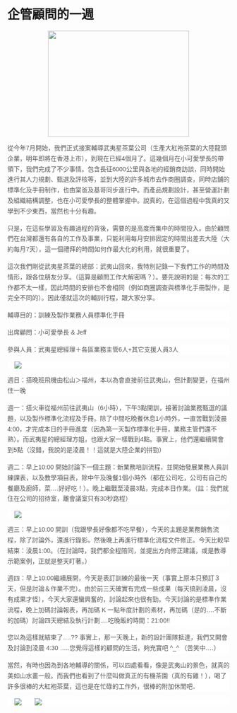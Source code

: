 # 企管顧問的一週 

<div style="clear: both; text-align: center;"></div>
<div style="clear: both; text-align: center;"><a href="http://3.bp.blogspot.com/-YxuhJxMqRJ8/VhMjQbF28VI/AAAAAAAALqg/d94UbstpC4c/s1600/PIC3910_thumb.jpg" style="margin-left: 1em; margin-right: 1em;"><img border="0" height="240" src="http://3.bp.blogspot.com/-YxuhJxMqRJ8/VhMjQbF28VI/AAAAAAAALqg/d94UbstpC4c/s320/PIC3910_thumb.jpg" width="320"/></a></div>
<p></p>
<div style="background: rgb(255, 255, 255); border: 0px; color: #555555; font-family: Helvetica, Arial, sans-serif; font-size: 14px; line-height: 23.8px; margin-bottom: 15px; outline: 0px; padding: 0px;">從今年7月開始，我們正式接案輔導武夷星茶葉公司（生產大紅袍茶葉的大陸龍頭企業，明年即將在香港上市），到現在已經4個月了。這幾個月在小可愛學長的帶領下，我們完成了不少事情。包含長征6000公里與各地的經銷商訪談，同時開始進行其人力規劃、甄選及評核等，並到大陸的許多城市去作商圈調查，同時店舖的標準化及手冊制作，也由棠爸及基哥同步進行中。而產品規劃設計，甚至營運計劃及組織結構調整，也在小可愛學長的整體掌握中。說真的，在這個過程中我真的又學到不少東西，當然也十分有趣。</div>
<p><a name="more"></a></p>
<div style="background: rgb(255, 255, 255); border: 0px; color: #555555; font-family: Helvetica, Arial, sans-serif; font-size: 14px; line-height: 23.8px; margin-bottom: 15px; outline: 0px; padding: 0px;"></div>
<div style="background: rgb(255, 255, 255); border: 0px; color: #555555; font-family: Helvetica, Arial, sans-serif; font-size: 14px; line-height: 23.8px; margin-bottom: 15px; outline: 0px; padding: 0px;">只是，在這些學習及有趣過程的背後，需要的是高度而集中的時間投入。由於顧問們在台灣都還有各自的工作及事業，只能利用每月安排固定的時間出差去大陸（大約每月7天），這一個禮拜的時間如何作最大化的利用，就很重要了。</div>
<div style="background: rgb(255, 255, 255); border: 0px; color: #555555; font-family: Helvetica, Arial, sans-serif; font-size: 14px; line-height: 23.8px; margin-bottom: 15px; outline: 0px; padding: 0px;">這次我們剛從武夷星茶葉的總部：武夷山回來，我特別記錄一下我們工作的時間及情形，跟各位朋友分享。（這算是顧問工作大解密嗎？）。要先說明的是：每次的工作都不太一樣，因此時間的安排也不會相同（例如商圈調查與標準化手冊製作，是完全不同的）。因此僅就這次的輔訓行程，跟大家分享。</div>
<div style="background: rgb(255, 255, 255); border: 0px; color: #555555; font-family: Helvetica, Arial, sans-serif; font-size: 14px; line-height: 23.8px; margin-bottom: 15px; outline: 0px; padding: 0px;">輔導目的：訓練及製作業務人員標準化手冊</div>
<div style="background: rgb(255, 255, 255); border: 0px; color: #555555; font-family: Helvetica, Arial, sans-serif; font-size: 14px; line-height: 23.8px; margin-bottom: 15px; outline: 0px; padding: 0px;">出席顧問：小可愛學長 &amp; Jeff</div>
<div style="background: rgb(255, 255, 255); border: 0px; color: #555555; font-family: Helvetica, Arial, sans-serif; font-size: 14px; line-height: 23.8px; margin-bottom: 15px; outline: 0px; padding: 0px;">參與人員：武夷星總經理＋各區業務主管6人+其它支援人員3人</div>
<div style="background: rgb(255, 255, 255); border: 0px; color: #555555; font-family: Helvetica, Arial, sans-serif; font-size: 14px; line-height: 23.8px; margin-bottom: 15px; outline: 0px; padding: 0px;"><a href="http://3.bp.blogspot.com/-BAw-jAwYdmE/VhMjQQvGk_I/AAAAAAAALqY/-UtaUbzRHjg/s1600/PIC3956_thumb.jpg" style="font-family: 'Times New Roman'; font-size: medium; line-height: normal; margin-left: 1em; margin-right: 1em; text-align: center;"><img border="0" src="http://3.bp.blogspot.com/-BAw-jAwYdmE/VhMjQQvGk_I/AAAAAAAALqY/-UtaUbzRHjg/s1600/PIC3956_thumb.jpg"/></a></div>
<div style="background: rgb(255, 255, 255); border: 0px; color: #555555; font-family: Helvetica, Arial, sans-serif; font-size: 14px; line-height: 23.8px; margin-bottom: 15px; outline: 0px; padding: 0px;">週日：搭晚班飛機由松山＞福州，本以為會直接前往武夷山，但計劃變更，在福州住一晚</div>
<div style="background: rgb(255, 255, 255); border: 0px; color: #555555; font-family: Helvetica, Arial, sans-serif; font-size: 14px; line-height: 23.8px; margin-bottom: 15px; outline: 0px; padding: 0px;">週一：搭火車從福州前往武夷山（6小時），下午3點開訓，接著討論業務甄選的議題，以及製作標準化流程及手冊。除了中間吃晚餐休息1小時外，一直苦戰到淩晨4:00，才完成本日的手冊進度（因為第一天製作標準化手冊，業務主管們還不熟）。而武夷星的總經理方姐，也跟大家一樣戰到4點。事實上，他們還繼續開會到5點（沒錯，我說的是淩晨！！這就是大陸企業的拼勁）</div>
<div style="background: rgb(255, 255, 255); border: 0px; color: #555555; font-family: Helvetica, Arial, sans-serif; font-size: 14px; line-height: 23.8px; margin-bottom: 15px; outline: 0px; padding: 0px;">週二：早上10:00 開始討論下一個主題：新業務培訓流程，並開始發展業務人員訓練課表，以及教學項目表，除中午及晚餐1個小時外（都在公司吃，公司有自己的餐廳及廚師，菜….好好吃！）。晚上繼戰至淩晨3點，完成本日作業。（註：我們就住在公司的招待室，離會議室只有30秒路程）</div>
<div style="background: rgb(255, 255, 255); border: 0px; color: #555555; font-family: Helvetica, Arial, sans-serif; font-size: 14px; line-height: 23.8px; margin-bottom: 15px; outline: 0px; padding: 0px;"><a href="http://4.bp.blogspot.com/-SKimqw-uzSM/VhMjP_jHiEI/AAAAAAAALqQ/Q9GJHbEZmJM/s1600/DSC_0077_thumb.jpg" style="font-family: 'Times New Roman'; font-size: medium; line-height: normal; margin-left: 1em; margin-right: 1em; text-align: center;"><img border="0" src="http://4.bp.blogspot.com/-SKimqw-uzSM/VhMjP_jHiEI/AAAAAAAALqQ/Q9GJHbEZmJM/s1600/DSC_0077_thumb.jpg"/></a></div>
<div style="background: rgb(255, 255, 255); border: 0px; color: #555555; font-family: Helvetica, Arial, sans-serif; font-size: 14px; line-height: 23.8px; margin-bottom: 15px; outline: 0px; padding: 0px;">週三：早上10:00 開訓（我跟學長好像都不吃早餐），今天的主題是業務銷售流程，除了討論外，還進行錄影。然後晚上再進行標準化流程文件修正。今天比較早結束：淩晨1:00。（在討論時，我們都全程陪同，並提出方向修正建議，或是教導示範案例，正就是整天盯著。）</div>
<div style="background: rgb(255, 255, 255); border: 0px; color: #555555; font-family: Helvetica, Arial, sans-serif; font-size: 14px; line-height: 23.8px; margin-bottom: 15px; outline: 0px; padding: 0px;">週四：早上10:00繼續展開，今天是表訂訓練的最後一天（事實上原本只預訂３天，但是討論＆作業不完）。由於前三天確實有完成一些成果（每天搞到淩晨，沒有成果才怪），今天大家還蠻興奮的，討論起來也很有勁。今天討論的是標準作業流程，晚上加碼討論報表，再加碼 K 一點年度計劃的素材，再加碼（是的….不斷的加碼）討論四天總結及執行計劃….吃晚飯的時間：21:00!!</div>
<div style="background: rgb(255, 255, 255); border: 0px; color: #555555; font-family: Helvetica, Arial, sans-serif; font-size: 14px; line-height: 23.8px; margin-bottom: 15px; outline: 0px; padding: 0px;">您以為這樣就結束了….?? 事實上，那一天晚上，新的設計團隊抵達，我們又開會及討論到淩晨 4:30 …..您覺得這樣的顧問的生活，夠充實吧 ^_^ （苦笑中….）</div>
<div style="background: rgb(255, 255, 255); border: 0px; color: #555555; font-family: Helvetica, Arial, sans-serif; font-size: 14px; line-height: 23.8px; margin-bottom: 15px; outline: 0px; padding: 0px;">當然，有時也因為到各地輔導的關係，可以四處看看，像是武夷山的景色，就真的美如山水畫一般。而我們也看到了什麼叫做真正的有機茶園（真的有雞！），喝了許多很棒的大紅袍茶葉，這也是在忙碌的工作外，很棒的附加休閒吧．</div>
<div style="background: rgb(255, 255, 255); border: 0px; color: #555555; font-family: Helvetica, Arial, sans-serif; font-size: 14px; line-height: 23.8px; margin-bottom: 15px; outline: 0px; padding: 0px;"><a href="http://2.bp.blogspot.com/-h2OfbgmhUX8/VhMjPy0EKGI/AAAAAAAALqM/mM8djN_GL7o/s1600/DSC_0111_thumb.jpg" style="font-family: 'Times New Roman'; font-size: medium; line-height: normal; margin-left: 1em; margin-right: 1em; text-align: center;"><img border="0" src="http://2.bp.blogspot.com/-h2OfbgmhUX8/VhMjPy0EKGI/AAAAAAAALqM/mM8djN_GL7o/s1600/DSC_0111_thumb.jpg"/></a><a href="http://4.bp.blogspot.com/-OiQnDRfJCgA/VhMjPl44joI/AAAAAAAALqI/m5W-Dir2N08/s1600/DSC_0117_thumb.jpg" style="background-color: transparent; margin-left: 1em; margin-right: 1em; text-align: center;"><img border="0" src="http://4.bp.blogspot.com/-OiQnDRfJCgA/VhMjPl44joI/AAAAAAAALqI/m5W-Dir2N08/s1600/DSC_0117_thumb.jpg"/></a></div>